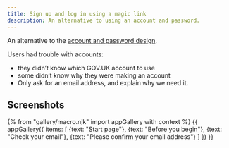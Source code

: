 ```yaml
---
title: Sign up and log in using a magic link
description: An alternative to using an account and password.
---
```

An alternative to the [account and password design](/apply-for-teacher-training/apply-june-2019/create-account).

Users had trouble with accounts:

* they didn’t know which GOV.UK account to use
* some didn’t know why they were making an account
* Only ask for an email address, and explain why we need it.

## Screenshots

{% from "gallery/macro.njk" import appGallery with context %}
{{ appGallery({
  items: [
    {text: "Start page"},
    {text: "Before you begin"},
    {text: "Check your email"},
    {text: "Please confirm your email address"}
  ]
}) }}
